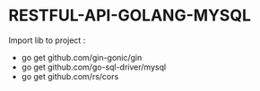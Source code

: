 ﻿# RESTFUL-API-GOLANG-MYSQL

Import lib to project :
- go get github.com/gin-gonic/gin
- go get github.com/go-sql-driver/mysql
- go get github.com/rs/cors
